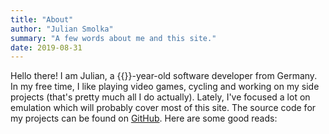 ```yaml
---
title: "About"
author: "Julian Smolka"
summary: "A few words about me and this site."
date: 2019-08-31
---
```

Hello there! I am Julian, a {{<age>}}-year-old software developer from Germany. In my free time, I like playing video games, cycling and working on my side projects (that's pretty much all I do actually). Lately, I've focused a lot on emulation which will probably cover most of this site. The source code for my projects can be found on [GitHub](https://github.com/jsmolka).
Here are some good reads:
